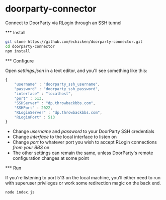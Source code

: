 # doorparty-connector
Connect to DoorParty via RLogin through an SSH tunnel

*** Install

```sh
git clone https://github.com/echicken/doorparty-connector.git
cd doorparty-connector
npm install
```

*** Configure

Open *settings.json* in a text editor, and you'll see something like this:

```js
{
	"username" : "doorparty_ssh_username",
	"password" : "doorparty_ssh_password",
	"interface" : "localhost",
	"port" : 513,
	"SSHServer" : "dp.throwbackbbs.com",
	"SSHPort" : 2022,
	"RLoginServer" : "dp.throwbackbbs.com",
	"RLoginPort" : 513
}
```

- Change *username* and *password* to your DoorParty SSH credentials
- Change *interface* to the local interface to listen on
- Change *port* to whatever port you wish to accept RLogin connections *from your BBS* on
- The other settings can remain the same, unless DoorParty's remote configuration changes at some point

*** Run

If you're listening to port 513 on the local machine, you'll either need to run
with superuser privileges or work some redirection magic on the back end.

```sh
node index.js
```